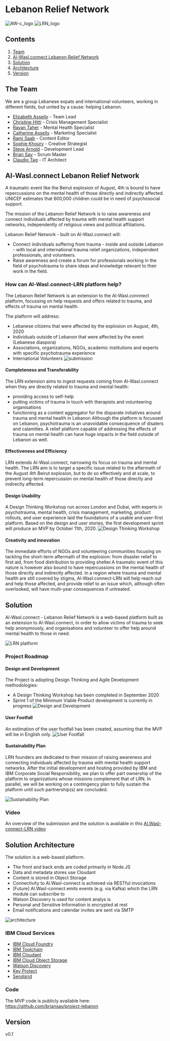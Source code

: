 
# Lebanon Relief Network

![AW-c_logo](logo1.png)
![LRN_logo](LRN_logo.png)

## Contents

1. [Team](#the-team)
1. [Al-Wasl.connect Lebanon Relief Network](#al-waslconnect-lebanon-relief-network)
1. [Solution](#solution)
1. [Architecture](#solution-architecture)
1. [Version](#version)

## The Team
We are a group Lebanese expats and international volunteers, working in different fields, but united by a cause: helping Lebanon.
- [Elizabeth Asseily](https://www.linkedin.com/in/elizabeth-asseily-3304ba20) - Team Lead
- [Christine Hitti](https://www.linkedin.com/in/christine-hitti-mdem-666a766a) - Crisis Management Specialist
- [Rayan Taher](https://www.linkedin.com/in/rayan-taher-mbpss-5b4884150) - Mental Health Specialist
- [Catherine Asseily](https://www.linkedin.com/in/catherine-asseily-313b2132/) - Marketing Specialist
- [Rami Saab](https://www.linkedin.com/in/rami-roberto-saab-2b32a3b3/) - Content Editor
- [Sophie Khoury](https://www.linkedin.com/in/sophiekhoury/) - Creative Strategist
- [Steve Arnold](https://www.linkedin.com/in/sarnoldatwork/) - Development Lead
- [Brian Say](https://www.linkedin.com/in/brian-say/) - Scrum Master
- [Claudio Tag](https://www.linkedin.com/in/claudiotagliabue) - IT Architect

## Al-Wasl.connect Lebanon Relief Network

A traumatic event like the Beirut explosion of August, 4th is bound to have repercussions on the mental health of those directly and indirectly affected. UNICEF estimates that 600,000 children could be in need of psychosocial support.

The mission of the Lebanon Relief Network is to raise awareness and connect individuals affected by trauma with mental health support networks, independently of religious views and political affiliations.

Lebanon Relief Network - built on Al-Wasl.connect will:
- Connect individuals suffering from trauma - inside and outside Lebanon - with local and international trauma relief organizations, independent professionals, and volunteers.
- Raise awareness and create a forum for professionals working in the field of psychotrauma to share ideas and knowledge relevant to their work in the field.


### How can Al-Wasl.connect-LRN platform help?

The Lebanon Relief Network is an extension to the Al-Wasl.connnect platform, focussing on help requests and offers related to trauma, and effects of trauma on mental health.

The platform will address:
- Lebanese citizens that were affected by the explosion on August, 4th, 2020
- Individuals outside of Lebanon that were affected by the event (Lebanese diaspora)
- Associations, organizations, NGOs, academic institutions and experts with specific psychotrauma experience
- International Volunteers
![submission](submission_criteria.png)
#### Completeness and Transferability
The LRN extension aims to ingest requests coming from Al-Wasl.connect when they are directly related to trauma and mental health:
- providing access to self-help
- putting victims of trauma in touch with therapists and volunteering organisations
- functioning as a content aggregator for the disparate initiatives around trauma and mental health in Lebanon
Although the platform is focussed on Lebanon, psychotrauma is an unavoidable consecquence of disaters and calamities. A relief platform capable of addressing the effects of trauma on mental health can have huge impacts in the field outside of Lebanon as well.
#### Effectiveness and Efficiency
LRN extends Al-Wasl.connect, narrowing its focus on trauma and mental health. The LRN aim is to target a specific issue related to the aftermath of the August 4th Beirut explosion, but to do so effectively and at scale, to prevent long-term repercussion on mental health of those directly and indirectly affected.
#### Design Usability
A Design Thinking Workshop run across London and Dubai, with experts in psychotrauma, mental health, crisis management, marketing, product rollouts, and user experience laid the foundations of a usable and user-first platform. Based on the design and user stories, the first development sprint will produce an MVP by October 11th, 2020.
![Design Thinking Workshop](DTW.png)
#### Creativity and innovation
The immediate efforts of NGOs and volunteering communities focusing on tackling the short-term aftermath of the explosion: from disaster relief to first aid, from food distribution to providing shelter.A traumatic event of this nature is however also bound to have repercussions on the mental health of those directly and indirectly affected. In a region where trauma and mental health are still covered by stigma, Al-Wasl.connect-LRN will help reach out and help those affected, and provide relief to an issue which, although often overlooked, will have multi-year consequences if untreated.


## Solution
Al-Wasl.connect - Lebanon Relief Network is a web-based platform built as an extension to Al-Wasl.connect, in order to allow victims of trauma to seek help anonymously, and organisations and volunteer to offer help around mental health to those in need.

![LRN platform](al-wasl.connect-LRN_scope.png)

### Project Roadmap
#### Design and Development
The Project is adopting Design Thinking and Agile Development methodologies:
- A Design Thinking Workshop has been completed in September 2020
- Sprint 1 of the Minimum Viable Product development is currently in progress
![Design and Development](gannt.png)

#### User Footfall
An estimation of the user footfall has been created, assuming that the MVP will be in English only.
![User Footfall](footfall.png)

#### Sustainability Plan
LRN founders are dedicated to their mission of raising awareness and connecting individuals affected by trauma with mental health support networks.
After the initial development and hosting provided by IBM and IBM Corporate Social Responsibility, we plan to offer part ownership of the platform to organizations whose missions complement that of LRN. In parallel, we will be working on a contingency plan to fully sustain the platform until such partnership(s) are concluded.

![Sustainability Plan](sustainability.png)

### Video
An overview of the submission and the solution is available in this [Al.Wasl-connect-LRN video](https://ibm.box.com/s/f0c6ho9ca6p5gw3o1k8u3dp1lfkn7o64)

## Solution Architecture
The solution is a web-based platform.
- The front and back ends are coded primarily in Node.JS
- Data and metadata stores use Cloudant
- Content is stored in Object Storage
- Connectivity to Al.Wasl-connect is achieved via RESTful invocations
- [Future] Al.Wasl-connect emits events (e.g. via Kafka) which the LRN module can subscribe to
- Watson Discovery is used for content analys is
- Personal and Sensitive Information is encrypted at rest
- Email notifications and calendar invites are sent via SMTP

![architecture](al.wasl-connect-LRN_architecture-v.png)

### IBM Cloud Services
* [IBM Cloud Foundry](https://cloud.ibm.com/cloudfoundry/overview)
* [IBM Toolchain](https://cloud.ibm.com/devops/create)
* [IBM Cloudant](https://cloud.ibm.com/catalog/services/cloudant)
* [IBM Cloud Object Storage](https://cloud.ibm.com/catalog/services/cloud-object-storage)
* [Watson Discovery](https://cloud.ibm.com/catalog/services/discovery)
* [Key Protect](https://cloud.ibm.com/catalog/services/key-protect)
* [Sendgrid](https://cloud.ibm.com/catalog/infrastructure/email-delivery)

### Code
The MVP code is publicly available here:
<a href="https://github.com/briansay/project-lebanon" target="_blank">https://github.com/briansay/project-lebanon</a>

## Version
v0.1
